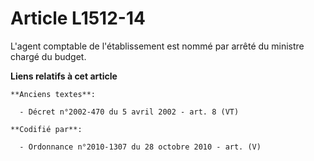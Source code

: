 # Article L1512-14

L'agent comptable de l'établissement est nommé par arrêté du ministre chargé du budget.

**Liens relatifs à cet article**

	**Anciens textes**:

	  - Décret n°2002-470 du 5 avril 2002 - art. 8 (VT)

	**Codifié par**:

	  - Ordonnance n°2010-1307 du 28 octobre 2010 - art. (V)
